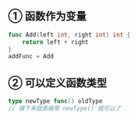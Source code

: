 ##  ① 函数作为变量

``` GO
func Add(left int, right int) int {
    return left + right
}
addFunc = Add
```

## ② 可以定义函数类型

``` GO
type newType func() oldType 
// 接下来就直接用 newType() 就可以了

```

